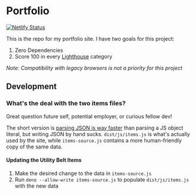 # Portfolio

[![Netlify Status](https://api.netlify.com/api/v1/badges/1c740dd0-2db1-475f-b7cd-af9ab81a7bf6/deploy-status)](https://app.netlify.com/sites/dev-nicolaos/deploys)

This is the repo for my portfolio site. I have two goals for this project:

1. Zero Dependencies
2. Score 100 in every [Lighthouse](https://developers.google.com/web/tools/lighthouse/) category

_Note: Compatibility with legacy browsers is not a priority for this project_

## Development

### What's the deal with the two items files?

Great question future self, potential employer, or curious fellow dev!

The short version is [parsing JSON is way faster](https://v8.dev/blog/cost-of-javascript-2019#json) than parsing a JS object literal, but writing JSON by hand sucks. `dist/js/items.js` is what's actually used by the site, while `items-source.js` contains a more human-friendly copy of the same data.

#### Updating the Utility Belt Items

1. Make the desired change to the data in `items-source.js`
1. Run `deno --allow-write items-source.js` to populate `dist/js/items.js` with the new data
